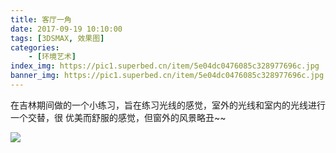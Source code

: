 ```yaml
---
title: 客厅一角
date: 2017-09-19 10:10:00
tags: [3DSMAX, 效果图]
categories: 
	- [环境艺术]
index_img: https://pic1.superbed.cn/item/5e04dc0476085c328977696c.jpg
banner_img: https://pic1.superbed.cn/item/5e04dc0476085c328977696c.jpg
---
```


 在吉林期间做的一个小练习，旨在练习光线的感觉，室外的光线和室内的光线进行一个交替，很 优美而舒服的感觉，但窗外的风景略丑~~

![](https://pic1.superbed.cn/item/5e04dc0476085c328977696c.jpg)

